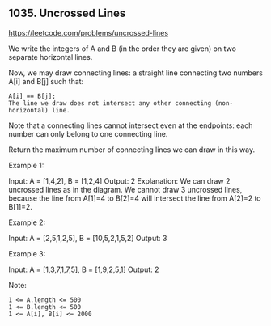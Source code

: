 ## 1035. Uncrossed Lines

https://leetcode.com/problems/uncrossed-lines

We write the integers of A and B (in the order they are given) on two separate horizontal lines.

Now, we may draw connecting lines: a straight line connecting two numbers A[i] and B[j] such that:

    A[i] == B[j];
    The line we draw does not intersect any other connecting (non-horizontal) line.

Note that a connecting lines cannot intersect even at the endpoints: each number can only belong to one connecting line.

Return the maximum number of connecting lines we can draw in this way.

Example 1:

Input: A = [1,4,2], B = [1,2,4]
Output: 2
Explanation: We can draw 2 uncrossed lines as in the diagram.
We cannot draw 3 uncrossed lines, because the line from A[1]=4 to B[2]=4 will intersect the line from A[2]=2 to B[1]=2.

Example 2:

Input: A = [2,5,1,2,5], B = [10,5,2,1,5,2]
Output: 3

Example 3:

Input: A = [1,3,7,1,7,5], B = [1,9,2,5,1]
Output: 2

Note:

    1 <= A.length <= 500
    1 <= B.length <= 500
    1 <= A[i], B[i] <= 2000
